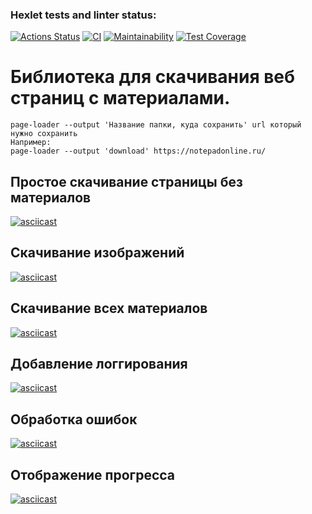 ### Hexlet tests and linter status:
[![Actions Status](https://github.com/Svensson17/python-project-lvl3/workflows/hexlet-check/badge.svg)](https://github.com/Svensson17/python-project-lvl3/actions)
[![CI](https://github.com/Svensson17/python-project-lvl3/workflows/CI/badge.svg)](https://github.com/Svensson17/python-project-lvl3/actions)
[![Maintainability](https://api.codeclimate.com/v1/badges/4cd8fcc36e85d3bbd256/maintainability)](https://codeclimate.com/github/Svensson17/python-project-lvl3/maintainability)
[![Test Coverage](https://api.codeclimate.com/v1/badges/4cd8fcc36e85d3bbd256/test_coverage)](https://codeclimate.com/github/Svensson17/python-project-lvl3/test_coverage)

# Библиотека для скачивания веб страниц с материалами.
```
page-loader --output 'Название папки, куда сохранить' url который нужно сохранить
Например:
page-loader --output 'download' https://notepadonline.ru/
```

## Простое скачивание страницы без материалов
[![asciicast](https://asciinema.org/a/gCk9WMjr7hI2aPuhQJrndsc5L.svg)](https://asciinema.org/a/gCk9WMjr7hI2aPuhQJrndsc5L)

## Скачивание изображений
[![asciicast](https://asciinema.org/a/feTUoaKYtxuXNa7YkKgtdDpY9.svg)](https://asciinema.org/a/feTUoaKYtxuXNa7YkKgtdDpY9)

## Скачивание всех материалов
[![asciicast](https://asciinema.org/a/NnEIvQOGAg3nxNE1aDbim0aaW.svg)](https://asciinema.org/a/NnEIvQOGAg3nxNE1aDbim0aaW)

## Добавление логгирования
[![asciicast](https://asciinema.org/a/mz8fgYFJjllWKCzOvtJ8WdCUW.svg)](https://asciinema.org/a/mz8fgYFJjllWKCzOvtJ8WdCUW)

## Обработка ошибок
[![asciicast](https://asciinema.org/a/1Nu8q4vXy1KICKJ8OAoo3WUD5.svg)](https://asciinema.org/a/1Nu8q4vXy1KICKJ8OAoo3WUD5)

## Отображение прогресса
[![asciicast](https://asciinema.org/a/xK5FZ0H4RJiUZKWHUR408B32F.svg)](https://asciinema.org/a/xK5FZ0H4RJiUZKWHUR408B32F)